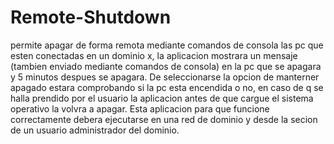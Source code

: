 # Remote-Shutdown
permite apagar de forma remota mediante comandos de consola las pc que esten conectadas en un dominio x, la aplicacion mostrara un mensaje (tambien enviado mediante comandos de consola)
en la pc que se apagara y 5 minutos despues se apagara. De seleccionarse la opcion de manterner apagado estara comprobando si la pc esta encendida o no, en caso de q se halla 
prendido por el usuario la aplicacion antes de que cargue el sistema operativo la volvra a apagar. Esta aplicacion para que funcione correctamente debera ejecutarse
en una red de dominio y desde la secion de un usuario administrador del dominio.
